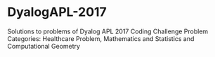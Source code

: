 # DyalogAPL-2017
Solutions to problems of Dyalog APL 2017 Coding Challenge
Problem Categories: Healthcare Problem, Mathematics and Statistics and Computational Geometry
